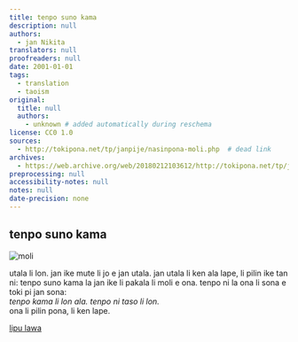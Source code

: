```yaml
---
title: tenpo suno kama
description: null
authors:
  - jan Nikita
translators: null
proofreaders: null
date: 2001-01-01
tags:
  - translation
  - taoism
original:
  title: null
  authors:
    - unknown # added automatically during reschema
license: CC0 1.0
sources:
  - http://tokipona.net/tp/janpije/nasinpona-moli.php  # dead link
archives:
  - https://web.archive.org/web/20180212103612/http://tokipona.net/tp/janpije/nasinpona-moli.php
preprocessing: null
accessibility-notes: null
notes: null
date-precision: none
---
```


## tenpo suno kama

![moli](https://web.archive.org/web/20180212103612im_/http://tokipona.net/tp/janpije/texts/nasinpona/moli.png)

utala li lon. jan ike mute li jo e jan utala. jan utala li ken ala lape, li pilin ike tan ni: tenpo suno kama la jan ike li pakala li moli e ona. tenpo ni la ona li sona e toki pi jan sona:  \
*tenpo kama li lon ala. tenpo ni taso li lon.*  \
ona li pilin pona, li ken lape.

[lipu lawa](./nasin-pona-nasin.md)
